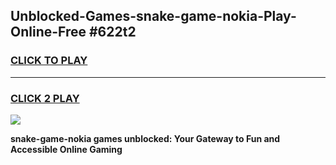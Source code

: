 
## Unblocked-Games-snake-game-nokia-Play-Online-Free #622t2
<h3>
<a href="https://us.freeplayer.one?title=snake-game-nokia&ref=10M">CLICK TO PLAY</a></h3>
<hr>

<h3>
<a href="https://us.freeplayer.one?title=snake-game-nokia&ref=10M">CLICK 2 PLAY</a>
  
</h3>

<a href="https://us.freeplayer.one?title=snake-game-nokia&ref=10M"><img src="https://clearcache.store/games.png"></a>


**snake-game-nokia games unblocked: Your Gateway to Fun and Accessible Online Gaming**
